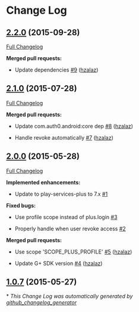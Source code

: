# Change Log

## [2.2.0](https://github.com/auth0/Lock-GooglePlus.Android/tree/2.2.0) (2015-09-28)

[Full Changelog](https://github.com/auth0/Lock-GooglePlus.Android/compare/2.1.0...2.2.0)

**Merged pull requests:**

- Update dependencies [\#9](https://github.com/auth0/Lock-GooglePlus.Android/pull/9) ([hzalaz](https://github.com/hzalaz))

## [2.1.0](https://github.com/auth0/Lock-GooglePlus.Android/tree/2.1.0) (2015-07-28)

[Full Changelog](https://github.com/auth0/Lock-GooglePlus.Android/compare/2.0.0...2.1.0)

**Merged pull requests:**

- Update com.auth0.android:core dep [\#8](https://github.com/auth0/Lock-GooglePlus.Android/pull/8) ([hzalaz](https://github.com/hzalaz))

- Handle revoke automatically [\#7](https://github.com/auth0/Lock-GooglePlus.Android/pull/7) ([hzalaz](https://github.com/hzalaz))

## [2.0.0](https://github.com/auth0/Lock-GooglePlus.Android/tree/2.0.0) (2015-05-28)

[Full Changelog](https://github.com/auth0/Lock-GooglePlus.Android/compare/1.0.7...2.0.0)

**Implemented enhancements:**

- Update to play-services-plus to 7.x [\#1](https://github.com/auth0/Lock-GooglePlus.Android/issues/1)

**Fixed bugs:**

- Use profile scope instead of plus.login [\#3](https://github.com/auth0/Lock-GooglePlus.Android/issues/3)

- Properly handle when user revoke access [\#2](https://github.com/auth0/Lock-GooglePlus.Android/issues/2)

**Merged pull requests:**

- Use scope 'SCOPE\_PLUS\_PROFILE' [\#5](https://github.com/auth0/Lock-GooglePlus.Android/pull/5) ([hzalaz](https://github.com/hzalaz))

- Update G+ SDK version [\#4](https://github.com/auth0/Lock-GooglePlus.Android/pull/4) ([hzalaz](https://github.com/hzalaz))

## [1.0.7](https://github.com/auth0/Lock-GooglePlus.Android/tree/1.0.7) (2015-05-27)



\* *This Change Log was automatically generated by [github_changelog_generator](https://github.com/skywinder/Github-Changelog-Generator)*